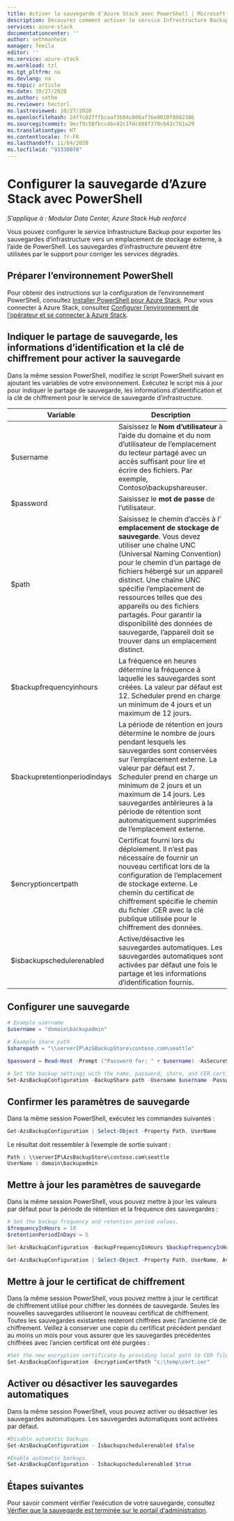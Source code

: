 ```yaml
---
title: Activer la sauvegarde d’Azure Stack avec PowerShell | Microsoft Docs
description: Découvrez comment activer le service Infrastructure Backup avec PowerShell pour permettre la restauration d’Azure Stack en cas de panne.
services: azure-stack
documentationcenter: ''
author: sethmanheim
manager: femila
editor: ''
ms.service: azure-stack
ms.workload: tzl
ms.tgt_pltfrm: na
ms.devlang: na
ms.topic: article
ms.date: 10/27/2020
ms.author: sethm
ms.reviewer: hectorl
ms.lastreviewed: 10/27/2020
ms.openlocfilehash: 24ffc027ffbcaaf3b04c806af76e9010f0982386
ms.sourcegitcommit: 9ecf9c58fbcc4bc42c1fdc688f370c643c761a29
ms.translationtype: HT
ms.contentlocale: fr-FR
ms.lasthandoff: 11/04/2020
ms.locfileid: "93330078"
---
```

# <a name="configure-backup-for-azure-stack-with-powershell"></a>Configurer la sauvegarde d’Azure Stack avec PowerShell

*S’applique à : Modular Data Center, Azure Stack Hub renforcé*

Vous pouvez configurer le service Infrastructure Backup pour exporter les sauvegardes d’infrastructure vers un emplacement de stockage externe, à l’aide de PowerShell. Les sauvegardes d’infrastructure peuvent être utilisées par le support pour corriger les services dégradés.

## <a name="prepare-powershell-environment"></a>Préparer l’environnement PowerShell

Pour obtenir des instructions sur la configuration de l’environnement PowerShell, consultez [Installer PowerShell pour Azure Stack](../../operator/azure-stack-powershell-install.md). Pour vous connecter à Azure Stack, consultez [Configurer l’environnement de l’opérateur et se connecter à Azure Stack](../../operator/azure-stack-powershell-configure-admin.md).

## <a name="provide-the-backup-share-credentials-and-encryption-key-to-enable-backup"></a>Indiquer le partage de sauvegarde, les informations d’identification et la clé de chiffrement pour activer la sauvegarde

Dans la même session PowerShell, modifiez le script PowerShell suivant en ajoutant les variables de votre environnement. Exécutez le script mis à jour pour indiquer le partage de sauvegarde, les informations d’identification et la clé de chiffrement pour le service de sauvegarde d’infrastructure.

|Variable  |Description  |
|---------|---------|
|$username     | Saisissez le **Nom d’utilisateur** à l’aide du domaine et du nom d’utilisateur de l’emplacement du lecteur partagé avec un accès suffisant pour lire et écrire des fichiers. Par exemple, Contoso\\backupshareuser.        |
|$password     | Saisissez le **mot de passe** de l’utilisateur.        |
|$path     | Saisissez le chemin d’accès à l’ **emplacement de stockage de sauvegarde**. Vous devez utiliser une chaîne UNC (Universal Naming Convention) pour le chemin d’un partage de fichiers hébergé sur un appareil distinct. Une chaîne UNC spécifie l’emplacement de ressources telles que des appareils ou des fichiers partagés. Pour garantir la disponibilité des données de sauvegarde, l’appareil doit se trouver dans un emplacement distinct.        |
|$backupfrequencyinhours     | La fréquence en heures détermine la fréquence à laquelle les sauvegardes sont créées. La valeur par défaut est 12. Scheduler prend en charge un minimum de 4 jours et un maximum de 12 jours.        |
|$backupretentionperiodindays     | La période de rétention en jours détermine le nombre de jours pendant lesquels les sauvegardes sont conservées sur l’emplacement externe. La valeur par défaut est 7. Scheduler prend en charge un minimum de 2 jours et un maximum de 14 jours. Les sauvegardes antérieures à la période de rétention sont automatiquement supprimées de l’emplacement externe.        |
|$encryptioncertpath     | Certificat fourni lors du déploiement. Il n’est pas nécessaire de fournir un nouveau certificat lors de la configuration de l’emplacement de stockage externe. Le chemin du certificat de chiffrement spécifie le chemin du fichier .CER avec la clé publique utilisée pour le chiffrement des données.        |
|$isbackupschedulerenabled     | Active/désactive les sauvegardes automatiques. Les sauvegardes automatiques sont activées par défaut une fois le partage et les informations d’identification fournis.        |

## <a name="configure-backup"></a>Configurer une sauvegarde

```powershell
# Example username
$username = "domain\backupadmin"

# Example share path
$sharepath = "\\serverIP\AzSBackupStore\contoso.com\seattle"

$password = Read-Host -Prompt ("Password for: " + $username) -AsSecureString

# Set the backup settings with the name, password, share, and CER certificate file.
Set-AzsBackupConfiguration -BackupShare path -Username $username -Password $password
```

## <a name="confirm-backup-settings"></a>Confirmer les paramètres de sauvegarde

Dans la même session PowerShell, exécutez les commandes suivantes :

```powershell
Get-AzsBackupConfiguration | Select-Object -Property Path, UserName
```

Le résultat doit ressembler à l’exemple de sortie suivant :

```shell
Path : \\serverIP\AzsBackupStore\contoso.com\seattle
UserName : domain\backupadmin
```

## <a name="update-backup-settings"></a>Mettre à jour les paramètres de sauvegarde

Dans la même session PowerShell, vous pouvez mettre à jour les valeurs par défaut pour la période de rétention et la fréquence des sauvegardes :

```powershell
# Set the backup frequency and retention period values.
$frequencyInHours = 10
$retentionPeriodInDays = 5

Set-AzsBackupConfiguration -BackupFrequencyInHours $backupfrequencyInHours -BackupRetentionPeriodInDays $backupretentionPeriodInDays

Get-AzsBackupConfiguration | Select-Object -Property Path, UserName, AvailableCapacity, BackupFrequencyInHours, BackupRetentionPeriodInDays
```

## <a name="update-encryption-certificate"></a>Mettre à jour le certificat de chiffrement

Dans la même session PowerShell, vous pouvez mettre à jour le certificat de chiffrement utilisé pour chiffrer les données de sauvegarde. Seules les nouvelles sauvegardes utiliseront le nouveau certificat de chiffrement. Toutes les sauvegardes existantes resteront chiffrées avec l’ancienne clé de chiffrement. Veillez à conserver une copie du certificat précédent pendant au moins un mois pour vous assurer que les sauvegardes précédentes chiffrées avec l’ancien certificat ont été purgées :

```powershell
#Set the new encryption certificate by providing local path to CER file.
Set-AzsBackupConfiguration -EncryptionCertPath "c:\temp\cert.cer"
```

## <a name="enable-or-disable-automatic-backups"></a>Activer ou désactiver les sauvegardes automatiques

Dans la même session PowerShell, vous pouvez activer ou désactiver les sauvegardes automatiques. Les sauvegardes automatiques sont activées par défaut.

```powershell
#Disable automatic backups.
Set-AzsBackupConfiguration - Isbackupschedulerenabled $false

#Enable automatic backups.
Set-AzsBackupConfiguration - Isbackupschedulerenabled $true
```

## <a name="next-steps"></a>Étapes suivantes

Pour savoir comment vérifier l’exécution de votre sauvegarde, consultez [Vérifier que la sauvegarde est terminée sur le portail d'administration](../../operator/azure-stack-backup-back-up-azure-stack.md).
